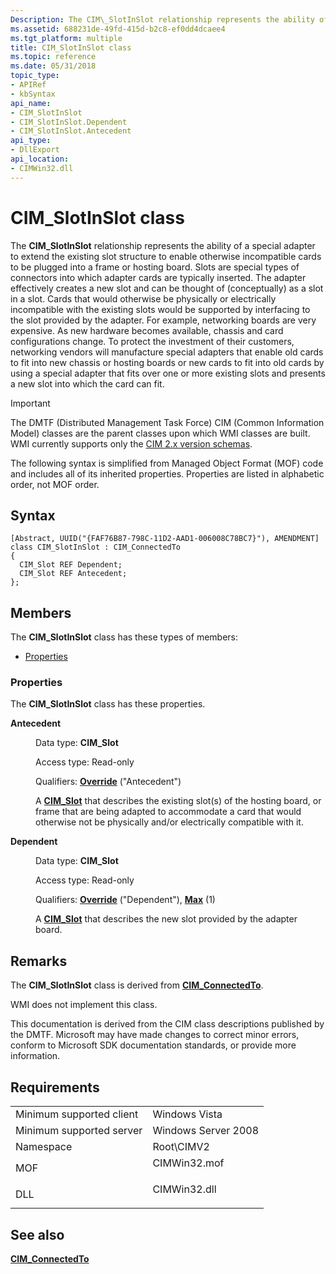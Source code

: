 ```yaml
---
Description: The CIM\_SlotInSlot relationship represents the ability of a special adapter to extend the existing slot structure to enable otherwise incompatible cards to be plugged into a frame or hosting board.
ms.assetid: 688231de-49fd-415d-b2c8-ef0dd4dcaee4
ms.tgt_platform: multiple
title: CIM_SlotInSlot class
ms.topic: reference
ms.date: 05/31/2018
topic_type: 
- APIRef
- kbSyntax
api_name: 
- CIM_SlotInSlot
- CIM_SlotInSlot.Dependent
- CIM_SlotInSlot.Antecedent
api_type: 
- DllExport
api_location: 
- CIMWin32.dll
---
```


# CIM\_SlotInSlot class

The **CIM\_SlotInSlot** relationship represents the ability of a special adapter to extend the existing slot structure to enable otherwise incompatible cards to be plugged into a frame or hosting board. Slots are special types of connectors into which adapter cards are typically inserted. The adapter effectively creates a new slot and can be thought of (conceptually) as a slot in a slot. Cards that would otherwise be physically or electrically incompatible with the existing slots would be supported by interfacing to the slot provided by the adapter. For example, networking boards are very expensive. As new hardware becomes available, chassis and card configurations change. To protect the investment of their customers, networking vendors will manufacture special adapters that enable old cards to fit into new chassis or hosting boards or new cards to fit into old cards by using a special adapter that fits over one or more existing slots and presents a new slot into which the card can fit.

> [!IMPORTANT]
> The DMTF (Distributed Management Task Force) CIM (Common Information Model) classes are the parent classes upon which WMI classes are built. WMI currently supports only the [CIM 2.x version schemas](https://dmtf.org/standards/cim/schemas).

 

The following syntax is simplified from Managed Object Format (MOF) code and includes all of its inherited properties. Properties are listed in alphabetic order, not MOF order.

## Syntax

``` syntax
[Abstract, UUID("{FAF76B87-798C-11D2-AAD1-006008C78BC7}"), AMENDMENT]
class CIM_SlotInSlot : CIM_ConnectedTo
{
  CIM_Slot REF Dependent;
  CIM_Slot REF Antecedent;
};
```

## Members

The **CIM\_SlotInSlot** class has these types of members:

-   [Properties](#properties)

### Properties

The **CIM\_SlotInSlot** class has these properties.

<dl> <dt>

**Antecedent**
</dt> <dd> <dl> <dt>

Data type: **CIM\_Slot**
</dt> <dt>

Access type: Read-only
</dt> <dt>

Qualifiers: [**Override**](https://docs.microsoft.com/windows/desktop/WmiSdk/standard-qualifiers) ("Antecedent")
</dt> </dl>

A [**CIM\_Slot**](cim-slot.md) that describes the existing slot(s) of the hosting board, or frame that are being adapted to accommodate a card that would otherwise not be physically and/or electrically compatible with it.

</dd> <dt>

**Dependent**
</dt> <dd> <dl> <dt>

Data type: **CIM\_Slot**
</dt> <dt>

Access type: Read-only
</dt> <dt>

Qualifiers: [**Override**](https://docs.microsoft.com/windows/desktop/WmiSdk/standard-qualifiers) ("Dependent"), [**Max**](https://docs.microsoft.com/windows/desktop/WmiSdk/standard-qualifiers) (1)
</dt> </dl>

A [**CIM\_Slot**](cim-slot.md) that describes the new slot provided by the adapter board.

</dd> </dl>

## Remarks

The **CIM\_SlotInSlot** class is derived from [**CIM\_ConnectedTo**](cim-connectedto.md).

WMI does not implement this class.

This documentation is derived from the CIM class descriptions published by the DMTF. Microsoft may have made changes to correct minor errors, conform to Microsoft SDK documentation standards, or provide more information.

## Requirements



|                                     |                                                                                         |
|-------------------------------------|-----------------------------------------------------------------------------------------|
| Minimum supported client<br/> | Windows Vista<br/>                                                                |
| Minimum supported server<br/> | Windows Server 2008<br/>                                                          |
| Namespace<br/>                | Root\\CIMV2<br/>                                                                  |
| MOF<br/>                      | <dl> <dt>CIMWin32.mof</dt> </dl> |
| DLL<br/>                      | <dl> <dt>CIMWin32.dll</dt> </dl> |



## See also

<dl> <dt>

[**CIM\_ConnectedTo**](cim-connectedto.md)
</dt> </dl>

 

 




